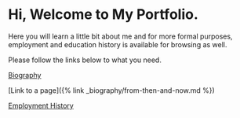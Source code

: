 # Hi, Welcome to My Portfolio.
Here you will learn a little bit about me and for more formal purposes, employment and education history is available for browsing as well.

Please follow the links below to what you need.

[Biography](https://michael-zen-hang-lui.github.io/portfolio/biography/then-to-now)

[Link to a page]({% link _biography/from-then-and-now.md %})

[Employment History](https://michael-zen-hang-lui.github.io/Portfolio/history)
